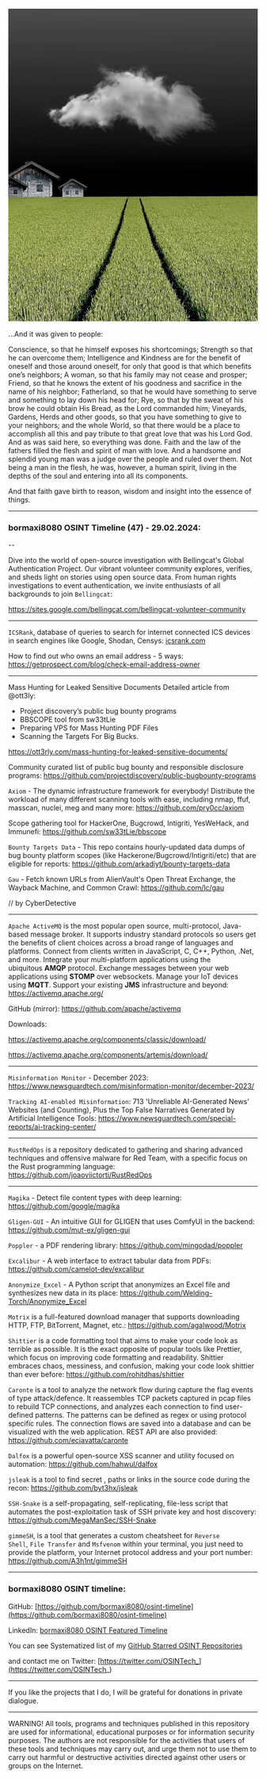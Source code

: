 ![alt text](img/47.jpg)

...And it was given to people: 

Conscience, so that he himself exposes his shortcomings; 
Strength so that he can overcome them; 
Intelligence and Kindness are for the benefit of oneself and those around oneself, for only that good is that which benefits one’s neighbors; 
A woman, so that his family may not cease and prosper; 
Friend, so that he knows the extent of his goodness and sacrifice in the name of his neighbor;
Fatherland, so that he would have something to serve and something to lay down his head for;
Rye, so that by the sweat of his brow he could obtain His Bread, as the Lord commanded him;
Vineyards, Gardens, Herds and other goods, so that you have something to give to your neighbors; 
and the whole World, so that there would be a place to accomplish all this and pay tribute to that great love that was his Lord God. 
And as was said here, so everything was done. Faith and the law of the fathers filled the flesh and spirit of man with love. And a handsome and splendid young man was a judge over the people and ruled over them. Not being a man in the flesh, he was, however, a human spirit, living in the depths of the soul and entering into all its components. 

And that faith gave birth to reason, wisdom and insight into the essence of things.

----
### bormaxi8080 OSINT Timeline (47) - 29.02.2024:

--

Dive into the world of open-source investigation with Bellingcat's Global Authentication Project. Our vibrant volunteer community explores, verifies, and sheds light on stories using open source data. From human rights investigations to event authentication, we invite enthusiasts of all backgrounds to join ```Bellingcat```:

https://sites.google.com/bellingcat.com/bellingcat-volunteer-community

----

```ICSRank```, database of queries to search for internet connected ICS devices in search engines like Google, Shodan, Censys: [icsrank.com](http://icsrank.com/)

How to find out who owns an email address - 5 ways: https://getprospect.com/blog/check-email-address-owner

----

Mass Hunting for Leaked Sensitive Documents Detailed article from @ott3ly: 
- Project discovery’s public bug bounty programs 
- BBSCOPE tool from sw33tLie 
- Preparing VPS for Mass Hunting PDF Files 
- Scanning the Targets For Big Bucks.

https://ott3rly.com/mass-hunting-for-leaked-sensitive-documents/

Community curated list of public bug bounty and responsible disclosure programs: https://github.com/projectdiscovery/public-bugbounty-programs

```Axiom``` - The dynamic infrastructure framework for everybody! Distribute the workload of many different scanning tools with ease, including nmap, ffuf, masscan, nuclei, meg and many more: https://github.com/pry0cc/axiom

Scope gathering tool for HackerOne, Bugcrowd, Intigriti, YesWeHack, and Immunefi: https://github.com/sw33tLie/bbscope

```Bounty Targets Data``` - This repo contains hourly-updated data dumps of bug bounty platform scopes (like Hackerone/Bugcrowd/Intigriti/etc) that are eligible for reports: https://github.com/arkadiyt/bounty-targets-data

```Gau``` - Fetch known URLs from AlienVault's Open Threat Exchange, the Wayback Machine, and Common Crawl: https://github.com/lc/gau

// by CyberDetective

----

```Apache ActiveMQ``` is the most popular open source, multi-protocol, Java-based message broker. It supports industry standard protocols so users get the benefits of client choices across a broad range of languages and platforms. Connect from clients written in JavaScript, C, C++, Python, .Net, and more. Integrate your multi-platform applications using the ubiquitous **AMQP** protocol. Exchange messages between your web applications using **STOMP** over websockets. Manage your IoT devices using **MQTT**. Support your existing **JMS** infrastructure and beyond: https://activemq.apache.org/

GitHub (mirror): https://github.com/apache/activemq

Downloads:

https://activemq.apache.org/components/classic/download/

https://activemq.apache.org/components/artemis/download/

----

```Misinformation Monitor``` - December 2023: https://www.newsguardtech.com/misinformation-monitor/december-2023/

```Tracking AI-enabled Misinformation```: 713 'Unreliable AI-Generated News' Websites (and Counting), Plus the Top False Narratives Generated by Artificial Intelligence Tools: https://www.newsguardtech.com/special-reports/ai-tracking-center/

----

```RustRedOps``` is a repository dedicated to gathering and sharing advanced techniques and offensive malware for Red Team, with a specific focus on the Rust programming language: https://github.com/joaoviictorti/RustRedOps

----

```Magika``` - Detect file content types with deep learning: https://github.com/google/magika

```Gligen-GUI``` - An intuitive GUI for GLIGEN that uses ComfyUI in the backend: https://github.com/mut-ex/gligen-gui

```Poppler``` - a PDF rendering library: https://github.com/mingodad/poppler

```Excalibur``` - A web interface to extract tabular data from PDFs: https://github.com/camelot-dev/excalibur

```Anonymize_Excel``` - A Python script that anonymizes an Excel file and synthesizes new data in its place: https://github.com/Welding-Torch/Anonymize_Excel

```Motrix``` is a full-featured download manager that supports downloading HTTP, FTP, BitTorrent, Magnet, etc.: https://github.com/agalwood/Motrix

```Shittier``` is a code formatting tool that aims to make your code look as terrible as possible. It is the exact opposite of popular tools like Prettier, which focus on improving code formatting and readability. Shittier embraces chaos, messiness, and confusion, making your code look shittier than ever before: https://github.com/rohitdhas/shittier

```Caronte``` is a tool to analyze the network flow during capture the flag events of type attack/defence. It reassembles TCP packets captured in pcap files to rebuild TCP connections, and analyzes each connection to find user-defined patterns. The patterns can be defined as regex or using protocol specific rules. The connection flows are saved into a database and can be visualized with the web application. REST API are also provided: https://github.com/eciavatta/caronte

```Dalfox``` is a powerful open-source XSS scanner and utility focused on automation: https://github.com/hahwul/dalfox

```jsleak``` is a tool to find secret , paths or links in the source code during the recon: https://github.com/byt3hx/jsleak

```SSH-Snake``` is a self-propagating, self-replicating, file-less script that automates the post-exploitation task of SSH private key and host discovery: https://github.com/MegaManSec/SSH-Snake

```gimmeSH```, is a tool that generates a custom cheatsheet for `Reverse Shell`, `File Transfer` and `Msfvenom` within your terminal, you just need to provide the platform, your Internet protocol address and your port number: https://github.com/A3h1nt/gimmeSH

----
### bormaxi8080 OSINT timeline:

GitHub: [https://github.com/bormaxi8080/osint-timeline](https://github.com/bormaxi8080/osint-timeline)

LinkedIn: [bormaxi8080 OSINT Featured Timeline](https://www.linkedin.com/in/osintech/details/featured/)

You can see Systematized list of my [GitHub Starred OSINT Repositories](https://github.com/bormaxi8080/osint-repos-list)

and contact me on Twitter: [https://twitter.com/OSINTech_](https://twitter.com/OSINTech_)

----

If you like the projects that I do, I will be grateful for donations in private dialogue.

----

WARNING! All tools, programs and techniques published in this repository are used for informational, educational purposes or for information security purposes. The authors are not responsible for the activities that users of these tools and techniques may carry out, and urge them not to use them to carry out harmful or destructive activities directed against other users or groups on the Internet.